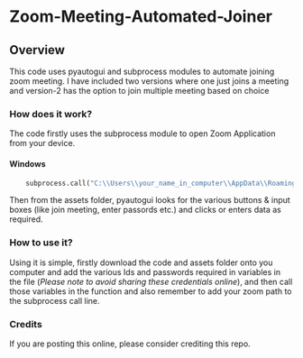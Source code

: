 # Zoom-Meeting-Automated-Joiner

## Overview
This code uses pyautogui and subprocess modules to automate joining zoom meeting. I have included two versions where one just joins a meeting and version-2 has the option to join multiple meeting based on choice

### How does it work?
The code firstly uses the subprocess module to open Zoom Application from your device.

#### **Windows**
```python
    subprocess.call("C:\\Users\\your_name_in_computer\\AppData\\Roaming\\Zoom\\bin\\Zoom.exe") \\ Where Zoom is normally located
```

Then from the assets folder, pyautogui looks for the various buttons & input boxes (like join meeting, enter passords etc.) and clicks or enters data as required.

### How to use it?
Using it is simple, firstly download the code and assets folder onto you computer and add the various Ids and passwords required in variables in the file (*Please note to avoid sharing these credentials online*), and then call those variables in the function and also remember to add your zoom path to the subprocess call line.

### Credits
If you are posting this online, please consider crediting this repo.
